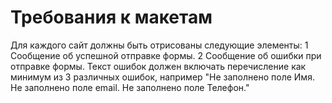 Требования к макетам
====================

Для каждого сайт должны быть отрисованы следующие элементы:
1 Сообщение об успешной отправке формы.
2 Сообщение об ошибки при отправке формы. Текст ошибок должен включать перечисление как минимум из 3 различных ошибок, например "Не заполнено поле Имя. Не заполнено поле email. Не заполнено поле Телефон."

